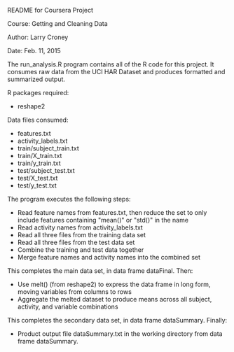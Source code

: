 
README for Coursera Project

Course: Getting and Cleaning Data

Author: Larry Croney

Date: Feb. 11, 2015

The run_analysis.R program contains all of the R code for this project.  It consumes raw data from the UCI HAR Dataset and produces formatted and summarized output.

R packages required:
* reshape2

Data files consumed:
* features.txt
* activity_labels.txt
* train/subject_train.txt
* train/X_train.txt
* train/y_train.txt
* test/subject_test.txt
* test/X_test.txt
* test/y_test.txt

The program executes the following steps:
* Read feature names from features.txt, then reduce the set to only include features containing "mean()" or "std()" in the name
* Read activity names from activity_labels.txt
* Read all three files from the training data set
* Read all three files from the test data set
* Combine the training and test data together
* Merge feature names and activity names into the combined set

This completes the main data set, in data frame dataFinal.  Then:

* Use melt() (from reshape2) to express the data frame in long form, moving variables from columns to rows
* Aggregate the melted dataset to produce means across all subject, activity, and variable combinations

This completes the secondary data set, in data frame dataSummary.  Finally:

* Product output file dataSummary.txt in the working directory from data frame dataSummary.
